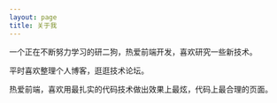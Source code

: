 ```yaml
---
layout: page
title: 关于我 
---
```

<p>
一个正在不断努力学习的研二狗，热爱前端开发，喜欢研究一些新技术。
<p>
平时喜欢整理个人博客，逛逛技术论坛。
<p>
热爱前端，喜欢用最扎实的代码技术做出效果上最炫，代码上最合理的页面。






